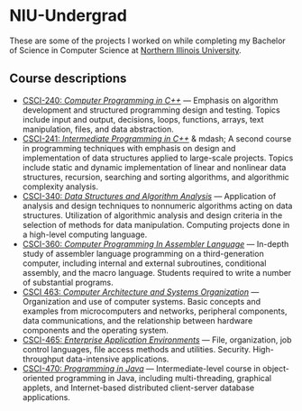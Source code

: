 # NIU-Undergrad
These are some of the projects I worked on while completing my Bachelor of Science in Computer Science at <a href="https://www.niu.edu/index.shtml" target="_blank">Northern Illinois University</a>.

## Course descriptions
* [CSCI-240: *Computer Programming in C++*](/CSCI-240) &mdash; Emphasis on algorithm development and structured programming design and testing. Topics include input and output, decisions, loops, functions, arrays, text manipulation, files, and data abstraction.
* [CSCI-241: *Intermediate Programming in C++*](/CSCI-241) & mdash; A second course in programming techniques with emphasis on design and implementation of data structures applied to large-scale projects. Topics include static and dynamic implementation of linear and nonlinear data structures, recursion, searching and sorting algorithms, and algorithmic complexity analysis.
* [CSCI-340: *Data Structures and Algorithm Analysis*](/CSCI-340) &mdash; Application of analysis and design techniques to nonnumeric algorithms acting on data structures. Utilization of algorithmic analysis and design criteria in the selection of methods for data manipulation. Computing projects done in a high-level computing language.
* [CSCI-360: *Computer Programming In Assembler Language*](/CSCI-360) &mdash; In-depth study of assembler language programming on a third-generation computer, including internal and external subroutines, conditional assembly, and the macro language. Students required to write a number of substantial programs.
* [CSCI 463: *Computer Architecture and Systems Organization*](/CSCI-463) &mdash; Organization and use of computer systems. Basic concepts and examples from microcomputers and networks, peripheral components, data communications, and the relationship between hardware components and the operating system.
* [CSCI-465: *Enterprise Application Environments*](/CSCI-465) &mdash; File, organization, job control languages, file access methods and utilities. Security. High-throughput data-intensive applications.
* [CSCI-470: *Programming in Java*](/CSCI-470) &mdash; Intermediate-level course in object-oriented programming in Java, including multi-threading, graphical applets, and Internet-based distributed client-server database applications.
